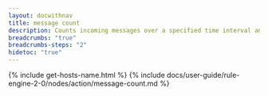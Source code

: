 ```yaml
---
layout: docwithnav
title: message count
description: Counts incoming messages over a specified time interval and outputs a message containing the count for each interval.
breadcrumbs: "true"
breadcrumbs-steps: "2"
hidetoc: "true"
---
```


{% include get-hosts-name.html %}
{% include docs/user-guide/rule-engine-2-0/nodes/action/message-count.md %}
